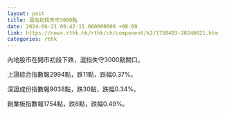 ```yaml
---
layout: post
title: 滬指初段失守3000點
date: 2024-06-21 09:42:11.000000000 +08:00
link: https://news.rthk.hk/rthk/ch/component/k2/1758403-20240621.htm
categories: rthk
---
```


內地股市在開市初段下跌，滬指失守3000點關口。

上證綜合指數報2994點，跌11點，跌幅0.37%。

深證成份指數報9038點，跌30點，跌幅0.34%。

創業板指數報1754點，跌8點，跌幅0.49%。
